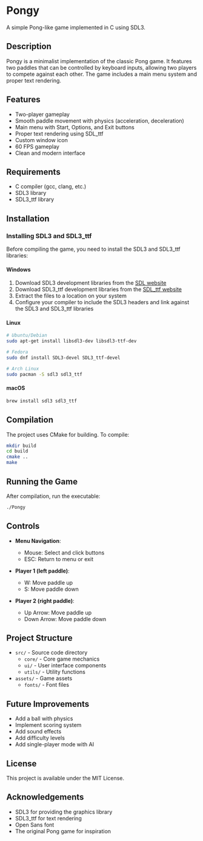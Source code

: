 # Pongy

A simple Pong-like game implemented in C using SDL3.

## Description

Pongy is a minimalist implementation of the classic Pong game. It features two paddles that can be controlled by keyboard inputs, allowing two players to compete against each other. The game includes a main menu system and proper text rendering.

## Features

- Two-player gameplay
- Smooth paddle movement with physics (acceleration, deceleration)
- Main menu with Start, Options, and Exit buttons
- Proper text rendering using SDL_ttf
- Custom window icon
- 60 FPS gameplay
- Clean and modern interface

## Requirements

- C compiler (gcc, clang, etc.)
- SDL3 library
- SDL3_ttf library

## Installation

### Installing SDL3 and SDL3_ttf

Before compiling the game, you need to install the SDL3 and SDL3_ttf libraries:

#### Windows

1. Download SDL3 development libraries from the [SDL website](https://www.libsdl.org/)
2. Download SDL3_ttf development libraries from the [SDL_ttf website](https://github.com/libsdl-org/SDL_ttf)
3. Extract the files to a location on your system
4. Configure your compiler to include the SDL3 headers and link against the SDL3 and SDL3_ttf libraries

#### Linux

```bash
# Ubuntu/Debian
sudo apt-get install libsdl3-dev libsdl3-ttf-dev

# Fedora
sudo dnf install SDL3-devel SDL3_ttf-devel

# Arch Linux
sudo pacman -S sdl3 sdl3_ttf
```

#### macOS

```bash
brew install sdl3 sdl3_ttf
```

## Compilation

The project uses CMake for building. To compile:

```bash
mkdir build
cd build
cmake ..
make
```

## Running the Game

After compilation, run the executable:

```bash
./Pongy
```

## Controls

- **Menu Navigation**:
  - Mouse: Select and click buttons
  - ESC: Return to menu or exit

- **Player 1 (left paddle)**:
  - W: Move paddle up
  - S: Move paddle down

- **Player 2 (right paddle)**:
  - Up Arrow: Move paddle up
  - Down Arrow: Move paddle down

## Project Structure

- `src/` - Source code directory
  - `core/` - Core game mechanics
  - `ui/` - User interface components
  - `utils/` - Utility functions
- `assets/` - Game assets
  - `fonts/` - Font files

## Future Improvements

- Add a ball with physics
- Implement scoring system
- Add sound effects
- Add difficulty levels
- Add single-player mode with AI

## License

This project is available under the MIT License.

## Acknowledgements

- SDL3 for providing the graphics library
- SDL3_ttf for text rendering
- Open Sans font
- The original Pong game for inspiration 